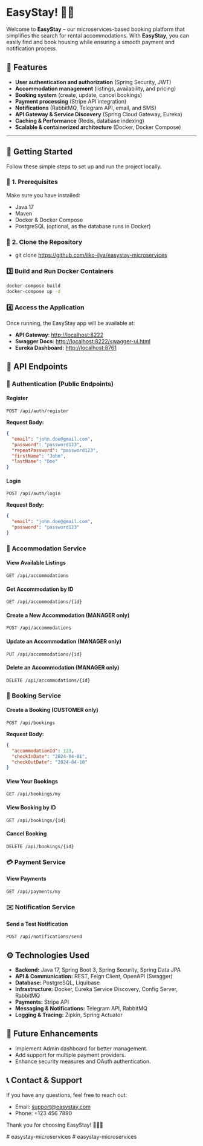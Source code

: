 # EasyStay! 🏡✨

Welcome to **EasyStay** – our microservices-based booking platform that simplifies the search for rental accommodations.
With **EasyStay**, you can easily find and book housing while ensuring a smooth payment and notification process.

## 🌟 Features

- **User authentication and authorization** (Spring Security, JWT)
- **Accommodation management** (listings, availability, and pricing)
- **Booking system** (create, update, cancel bookings)
- **Payment processing** (Stripe API integration)
- **Notifications** (RabbitMQ, Telegram API, email, and SMS)
- **API Gateway & Service Discovery** (Spring Cloud Gateway, Eureka)
- **Caching & Performance** (Redis, database indexing)
- **Scalable & containerized architecture** (Docker, Docker Compose)

---

## 🚀 **Getting Started**
Follow these simple steps to set up and run the project locally.

### 📌 **1. Prerequisites**
Make sure you have installed:
- Java 17
- Maven
- Docker & Docker Compose
- PostgreSQL (optional, as the database runs in Docker)

### 📌 **2. Clone the Repository**
- git clone https://github.com/ilko-ilya/easystay-microservices

### 3️⃣ Build and Run Docker Containers
```bash
docker-compose build
docker-compose up -d
```

### 4️⃣ Access the Application
Once running, the EasyStay app will be available at:
- **API Gateway**: [http://localhost:8222](http://localhost:8222)
- **Swagger Docs**: [http://localhost:8222/swagger-ui.html](http://localhost:8222/swagger-ui.html)
- **Eureka Dashboard**: [http://localhost:8761](http://localhost:8761)

## 📌 API Endpoints

### 🔐 Authentication (Public Endpoints)
#### Register
```http
POST /api/auth/register
```
**Request Body:**
```json
{
  "email": "john.doe@gmail.com",
  "password": "password123",
  "repeatPassword": "password123",
  "firstName": "John",
  "lastName": "Doe"
}
```

#### Login
```http
POST /api/auth/login
```
**Request Body:**
```json
{
  "email": "john.doe@gmail.com",
  "password": "password123"
}
```

### 🏡 Accommodation Service
#### View Available Listings
```http
GET /api/accommodations
```
#### Get Accommodation by ID
```http
GET /api/accommodations/{id}
```
#### Create a New Accommodation (MANAGER only)
```http
POST /api/accommodations
```
#### Update an Accommodation (MANAGER only)
```http
PUT /api/accommodations/{id}
```
#### Delete an Accommodation (MANAGER only)
```http
DELETE /api/accommodations/{id}
```

### 📅 Booking Service
#### Create a Booking (CUSTOMER only)
```http
POST /api/bookings
```
**Request Body:**
```json
{
  "accommodationId": 123,
  "checkInDate": "2024-04-01",
  "checkOutDate": "2024-04-10"
}
```
#### View Your Bookings
```http
GET /api/bookings/my
```
#### View Booking by ID
```http
GET /api/bookings/{id}
```
#### Cancel Booking
```http
DELETE /api/bookings/{id}
```

### 💳 Payment Service
#### View Payments
```http
GET /api/payments/my
```

### ✉️ Notification Service
#### Send a Test Notification
```http
POST /api/notifications/send
```

## ⚙️ Technologies Used
- **Backend:** Java 17, Spring Boot 3, Spring Security, Spring Data JPA
- **API & Communication:** REST, Feign Client, OpenAPI (Swagger)
- **Database:** PostgreSQL, Liquibase
- **Infrastructure:** Docker, Eureka Service Discovery, Config Server, RabbitMQ
- **Payments:** Stripe API
- **Messaging & Notifications:** Telegram API, RabbitMQ
- **Logging & Tracing:** Zipkin, Spring Actuator

## 🎯 Future Enhancements
- Implement Admin dashboard for better management.
- Add support for multiple payment providers.
- Enhance security measures and OAuth authentication.

## 📞 Contact & Support
If you have any questions, feel free to reach out:
- Email: support@easystay.com
- Phone: +123 456 7890

Thank you for choosing EasyStay! 🚀🏡✨

  #   e a s y s t a y - m i c r o s e r v i c e s  
 #   e a s y s t a y - m i c r o s e r v i c e s  
 